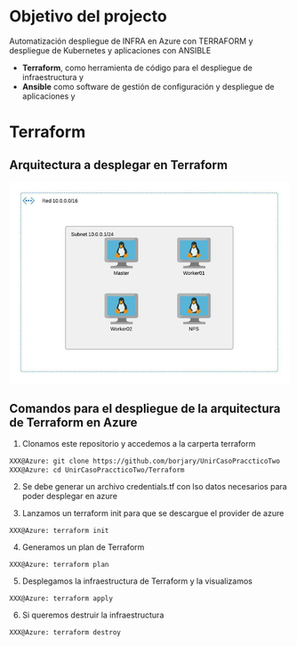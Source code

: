 #  Objetivo del projecto
 
Automatización despliegue  de INFRA en Azure con TERRAFORM y despliegue de Kubernetes y aplicaciones con ANSIBLE 
- **Terraform**, como herramienta de código para el despliegue de infraestructura y
- **Ansible** como software de gestión de configuración y despliegue de aplicaciones y 

# Terraform
## Arquitectura a desplegar en Terraform

![Arquitectura a desplegar con Terraform](Diagrama_Caso_Practico_2_UNIR.jpeg)

##  Comandos para el despliegue de la arquitectura de Terraform en Azure

1. Clonamos este repositorio y accedemos a la carperta terraform
```console
XXX@Azure: git clone https://github.com/borjary/UnirCasoPraccticoTwo
XXX@Azure: cd UnirCasoPraccticoTwo/Terraform
```
2. Se debe generar un archivo credentials.tf con lso datos necesarios para poder desplegar en azure

3. Lanzamos un terraform init para que se descargue el provider de azure
```console
XXX@Azure: terraform init 
```

4. Generamos un plan de Terraform 
```console
XXX@Azure: terraform plan 
```

5. Desplegamos la infraestructura de Terraform y la visualizamos
```console
XXX@Azure: terraform apply 
```

6. Si queremos destruir la infraestructura 
```console
XXX@Azure: terraform destroy 
```
